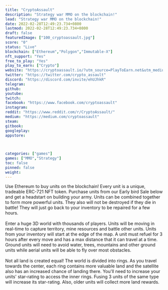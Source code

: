 ```yaml
---
title: "CryptoAssault"
description: "Strategy war MMO on the blockchain!"
lead: "Strategy war MMO on the blockchain!"
date: 2022-02-28T12:49:23.734+0800
lastmod: 2022-02-28T12:49:23.734+0800
draft: false
featuredImage: ["100_cryptoassault.jpg"]
score: "0"
status: "Live"
blockchain: ["Ethereum","Polygon","Immutable-X"]
nft_support: "Yes"
free_to_play: "Yes"
play_to_earn: ["Crypto"]
website: "https://cryptoassault.io/?utm_source=PlayToEarn.net&utm_medium=organic&utm_campaign=gamepage"
twitter: "https://twitter.com/crypto_assault"
discord: "https://discord.com/invite/ehUJhkR"
telegram: 
github: 
youtube: 
twitch: 
facebook: "https://www.facebook.com/cryptoassault"
instagram: 
reddit: "https://www.reddit.com/r/CryptoAssault/"
medium: "https://medium.com/cryptoassault"
steam: 
gitbook: 
googleplay: 
appstore: 

  
    
categories: ["games"]
games: ["MMO","Strategy"]
toc: false
pinned: false
weight: 
---
```

Use Ethereum to buy units on the blockchain! Every unit is a unique, tradeable ERC-721 NFT token. Purchase units from our Early bird Sale below and get a headstart on building your army. Units can be combined together to form more powerful units. They also will not be destroyed if they die in battle! They will just go back to your inventory to be repaired for a few hours.<br> <br> Enter a huge 3D world with thousands of players. Units will be moving in real-time to capture territory, mine resources and battle other units. Units from your inventory will start at the edge of the map. A unit must refuel for 3 hours after every move and has a max distance that it can travel at a time. Ground units will need to avoid water, trees, mountains and other ground units while aerial units will be able to fly over most obstacles.<br> <br> Not all land is created equal! The world is divided into rings. As you travel towards the center, each ring contains more valuable land and the satellite also has an increased chance of landing there. You'll need to increase your units' star-rating to access the inner rings. Fusing 3 units of the same type will increase its star-rating. Also, older units will collect more land rewards.